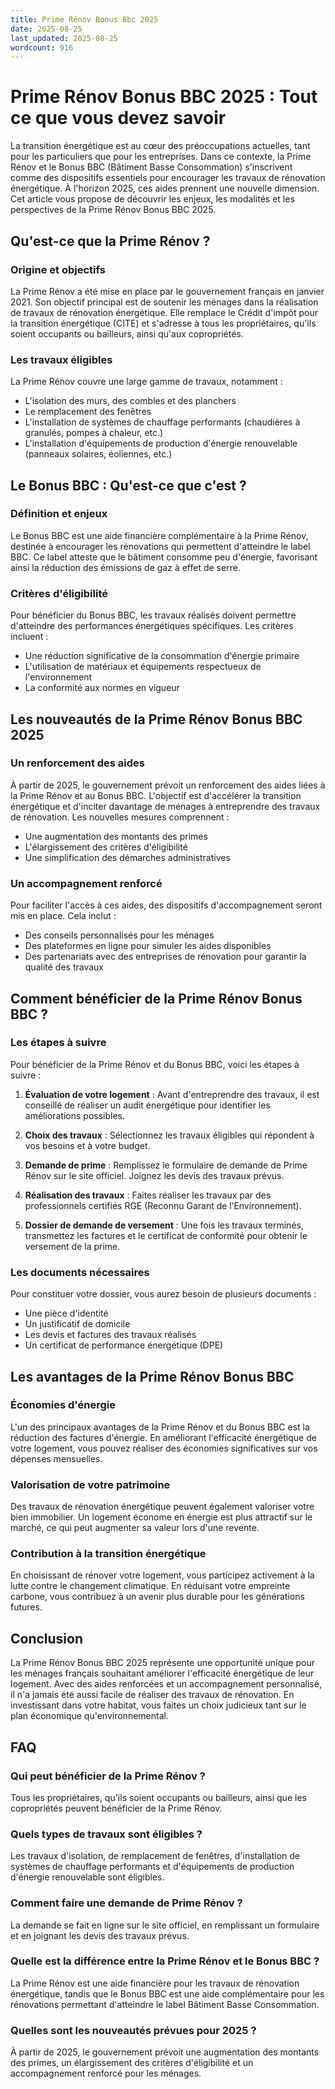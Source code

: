 ```yaml
---
title: Prime Rénov Bonus Bbc 2025
date: 2025-08-25
last_updated: 2025-08-25
wordcount: 916
---
```


# Prime Rénov Bonus BBC 2025 : Tout ce que vous devez savoir

La transition énergétique est au cœur des préoccupations actuelles, tant pour les particuliers que pour les entreprises. Dans ce contexte, la Prime Rénov et le Bonus BBC (Bâtiment Basse Consommation) s'inscrivent comme des dispositifs essentiels pour encourager les travaux de rénovation énergétique. À l'horizon 2025, ces aides prennent une nouvelle dimension. Cet article vous propose de découvrir les enjeux, les modalités et les perspectives de la Prime Rénov Bonus BBC 2025.

## Qu'est-ce que la Prime Rénov ?

### Origine et objectifs

La Prime Rénov a été mise en place par le gouvernement français en janvier 2021. Son objectif principal est de soutenir les ménages dans la réalisation de travaux de rénovation énergétique. Elle remplace le Crédit d'impôt pour la transition énergétique (CITE) et s'adresse à tous les propriétaires, qu'ils soient occupants ou bailleurs, ainsi qu'aux copropriétés.

### Les travaux éligibles

La Prime Rénov couvre une large gamme de travaux, notamment :

- L'isolation des murs, des combles et des planchers
- Le remplacement des fenêtres
- L'installation de systèmes de chauffage performants (chaudières à granulés, pompes à chaleur, etc.)
- L'installation d'équipements de production d'énergie renouvelable (panneaux solaires, éoliennes, etc.)

## Le Bonus BBC : Qu'est-ce que c'est ?

### Définition et enjeux

Le Bonus BBC est une aide financière complémentaire à la Prime Rénov, destinée à encourager les rénovations qui permettent d'atteindre le label BBC. Ce label atteste que le bâtiment consomme peu d'énergie, favorisant ainsi la réduction des émissions de gaz à effet de serre.

### Critères d'éligibilité

Pour bénéficier du Bonus BBC, les travaux réalisés doivent permettre d'atteindre des performances énergétiques spécifiques. Les critères incluent :

- Une réduction significative de la consommation d'énergie primaire
- L'utilisation de matériaux et équipements respectueux de l'environnement
- La conformité aux normes en vigueur

## Les nouveautés de la Prime Rénov Bonus BBC 2025

### Un renforcement des aides

À partir de 2025, le gouvernement prévoit un renforcement des aides liées à la Prime Rénov et au Bonus BBC. L'objectif est d'accélérer la transition énergétique et d'inciter davantage de ménages à entreprendre des travaux de rénovation. Les nouvelles mesures comprennent :

- Une augmentation des montants des primes
- L'élargissement des critères d'éligibilité
- Une simplification des démarches administratives

### Un accompagnement renforcé

Pour faciliter l'accès à ces aides, des dispositifs d'accompagnement seront mis en place. Cela inclut :

- Des conseils personnalisés pour les ménages
- Des plateformes en ligne pour simuler les aides disponibles
- Des partenariats avec des entreprises de rénovation pour garantir la qualité des travaux

## Comment bénéficier de la Prime Rénov Bonus BBC ?

### Les étapes à suivre

Pour bénéficier de la Prime Rénov et du Bonus BBC, voici les étapes à suivre :

1. **Évaluation de votre logement** : Avant d'entreprendre des travaux, il est conseillé de réaliser un audit énergétique pour identifier les améliorations possibles.
  
2. **Choix des travaux** : Sélectionnez les travaux éligibles qui répondent à vos besoins et à votre budget.

3. **Demande de prime** : Remplissez le formulaire de demande de Prime Rénov sur le site officiel. Joignez les devis des travaux prévus.

4. **Réalisation des travaux** : Faites réaliser les travaux par des professionnels certifiés RGE (Reconnu Garant de l’Environnement).

5. **Dossier de demande de versement** : Une fois les travaux terminés, transmettez les factures et le certificat de conformité pour obtenir le versement de la prime.

### Les documents nécessaires

Pour constituer votre dossier, vous aurez besoin de plusieurs documents :

- Une pièce d'identité
- Un justificatif de domicile
- Les devis et factures des travaux réalisés
- Un certificat de performance énergétique (DPE)

## Les avantages de la Prime Rénov Bonus BBC

### Économies d'énergie

L'un des principaux avantages de la Prime Rénov et du Bonus BBC est la réduction des factures d'énergie. En améliorant l'efficacité énergétique de votre logement, vous pouvez réaliser des économies significatives sur vos dépenses mensuelles.

### Valorisation de votre patrimoine

Des travaux de rénovation énergétique peuvent également valoriser votre bien immobilier. Un logement économe en énergie est plus attractif sur le marché, ce qui peut augmenter sa valeur lors d'une revente.

### Contribution à la transition énergétique

En choisissant de rénover votre logement, vous participez activement à la lutte contre le changement climatique. En réduisant votre empreinte carbone, vous contribuez à un avenir plus durable pour les générations futures.

## Conclusion

La Prime Rénov Bonus BBC 2025 représente une opportunité unique pour les ménages français souhaitant améliorer l'efficacité énergétique de leur logement. Avec des aides renforcées et un accompagnement personnalisé, il n'a jamais été aussi facile de réaliser des travaux de rénovation. En investissant dans votre habitat, vous faites un choix judicieux tant sur le plan économique qu'environnemental.

## FAQ

### Qui peut bénéficier de la Prime Rénov ?

Tous les propriétaires, qu'ils soient occupants ou bailleurs, ainsi que les copropriétés peuvent bénéficier de la Prime Rénov.

### Quels types de travaux sont éligibles ?

Les travaux d'isolation, de remplacement de fenêtres, d'installation de systèmes de chauffage performants et d'équipements de production d'énergie renouvelable sont éligibles.

### Comment faire une demande de Prime Rénov ?

La demande se fait en ligne sur le site officiel, en remplissant un formulaire et en joignant les devis des travaux prévus.

### Quelle est la différence entre la Prime Rénov et le Bonus BBC ?

La Prime Rénov est une aide financière pour les travaux de rénovation énergétique, tandis que le Bonus BBC est une aide complémentaire pour les rénovations permettant d'atteindre le label Bâtiment Basse Consommation.

### Quelles sont les nouveautés prévues pour 2025 ?

À partir de 2025, le gouvernement prévoit une augmentation des montants des primes, un élargissement des critères d'éligibilité et un accompagnement renforcé pour les ménages.